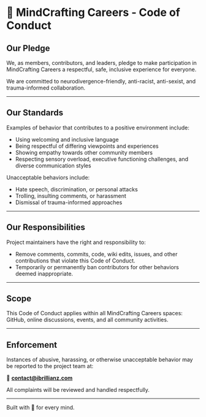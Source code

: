 # 🧠 MindCrafting Careers - Code of Conduct

## Our Pledge
We, as members, contributors, and leaders, pledge to make participation in MindCrafting Careers a respectful, safe, inclusive experience for everyone.

We are committed to neurodivergence-friendly, anti-racist, anti-sexist, and trauma-informed collaboration.

---

## Our Standards
Examples of behavior that contributes to a positive environment include:
- Using welcoming and inclusive language
- Being respectful of differing viewpoints and experiences
- Showing empathy towards other community members
- Respecting sensory overload, executive functioning challenges, and diverse communication styles

Unacceptable behaviors include:
- Hate speech, discrimination, or personal attacks
- Trolling, insulting comments, or harassment
- Dismissal of trauma-informed approaches

---

## Our Responsibilities
Project maintainers have the right and responsibility to:
- Remove comments, commits, code, wiki edits, issues, and other contributions that violate this Code of Conduct.
- Temporarily or permanently ban contributors for other behaviors deemed inappropriate.

---

## Scope
This Code of Conduct applies within all MindCrafting Careers spaces: GitHub, online discussions, events, and all community activities.

---

## Enforcement
Instances of abusive, harassing, or otherwise unacceptable behavior may be reported to the project team at:

📧 **contact@ibrillianz.com**  

All complaints will be reviewed and handled respectfully.

---

Built with 💛 for every mind.
